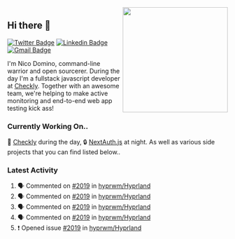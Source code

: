 <img align="right" src="https://user-images.githubusercontent.com/7415984/172472491-91b16eac-fa22-4ecf-92df-d687139fd1f9.gif" width="240" />

## Hi there 👋

[![Twitter Badge](https://img.shields.io/badge/-@ndom91-1ca0f1?style=flat-square&labelColor=1ca0f1&logo=twitter&logoColor=white&link=https://twitter.com/ndom91)](https://twitter.com/ndom91) [![Linkedin Badge](https://img.shields.io/badge/-ndom91-blue?style=flat-square&logo=Linkedin&logoColor=white&link=https://www.linkedin.com/in/ndom91/)](https://www.linkedin.com/in/ndom91/) [![Gmail Badge](https://img.shields.io/badge/-yo@ndo.dev-c14438?style=flat-square&logo=mail.ru&logoColor=white&link=mailto:yo@ndo.dev)](mailto:yo@ndo.dev)

I'm Nico Domino, command-line warrior and open sourcerer. During the day I'm a fullstack javascript developer at [Checkly](https://checklyhq.com). Together with an awesome team, we're helping to make active monitoring and end-to-end web app testing kick ass!

### Currently Working On..

🦝 [Checkly](https://checklyhq.com) during the day, 🔒 [NextAuth.js](https://github.com/nextauthjs/next-auth) at night. As well as various side projects that you can find listed below..

<!--START_SECTION_PROFILE_VIEWS:readme-info-->
<!--END_SECTION_PROFILE_VIEWS:readme-info-->

<!--START_SECTION_DAILY_COMMIT:readme-info-->
<!--END_SECTION_DAILY_COMMIT:readme-info-->

<!--START_SECTION_WEEKLY_COMMIT:readme-info-->
<!--END_SECTION_WEEKLY_COMMIT:readme-info-->

### Latest Activity

<!--START_SECTION:activity-->
1. 🗣 Commented on [#2019](https://github.com/hyprwm/Hyprland/issues/2019) in [hyprwm/Hyprland](https://github.com/hyprwm/Hyprland)
2. 🗣 Commented on [#2019](https://github.com/hyprwm/Hyprland/issues/2019) in [hyprwm/Hyprland](https://github.com/hyprwm/Hyprland)
3. 🗣 Commented on [#2019](https://github.com/hyprwm/Hyprland/issues/2019) in [hyprwm/Hyprland](https://github.com/hyprwm/Hyprland)
4. 🗣 Commented on [#2019](https://github.com/hyprwm/Hyprland/issues/2019) in [hyprwm/Hyprland](https://github.com/hyprwm/Hyprland)
5. ❗️ Opened issue [#2019](https://github.com/hyprwm/Hyprland/issues/2019) in [hyprwm/Hyprland](https://github.com/hyprwm/Hyprland)
<!--END_SECTION:activity-->
